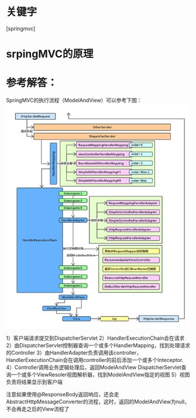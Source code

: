 # 关键字

 \[springmvc\]

# srpingMVC的原理


# 参考解答：

SpringMVC的执行流程（ModelAndView）可以参考下图：![](/assets/2.png)


1）客户端请求提交到DispatcherServlet
2）HandlerExecutionChain会在请求
2）由DispatcherServlet控制器查询一个或多个HandlerMapping，找到处理请求的Controller
3）由HandlerAdapter负责调用该controller，HandlerExecutionChain会在调用controller的前后添加一个或多个Inteceptor.
4）Controller调用业务逻辑处理后，返回ModelAndView
DispatcherServlet查询一个或多个ViewResoler视图解析器，找到ModelAndView指定的视图
5）视图负责将结果显示到客户端



注意如果使用@ResponseBody返回响应，还会走AbstractHttpMessageConverter的流程，这时，返回的ModelAndView为null，不会再走之后的View流程了

